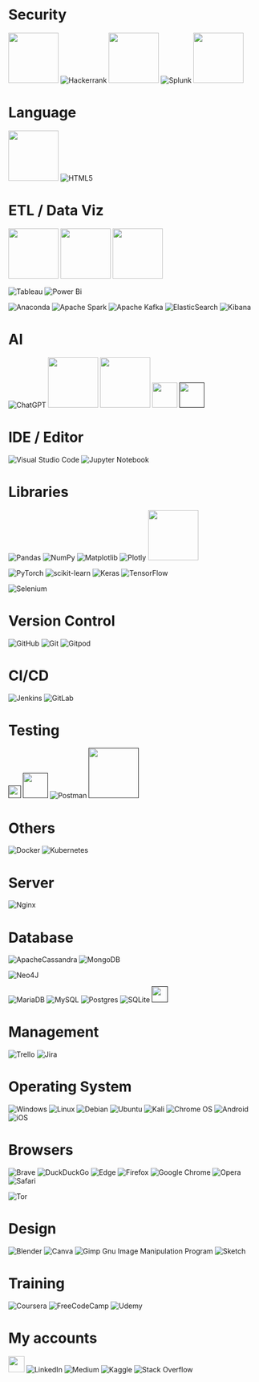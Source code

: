 <!--
- 👋 Hi, I’m @kwinetine
- 👀 I’m interested in ...
- 🌱 I’m currently learning ...
- 💞️ I’m looking to collaborate on ...
- 📫 How to reach me ...
-->

# Security
[<img src="https://assets.tryhackme.com/img/THMlogo.png" width="100" target="_blank" />](https://www.tryhackme.com)
![Hackerrank](https://img.shields.io/badge/-Hackerrank-2EC866?style=for-the-badge&logo=HackerRank&logoColor=white)
[<img src="https://iutdijon.u-bourgogne.fr/mahara/artefact/file/download.php?file=2523&view=609&time=1697377278" width="100" target="_blank" />](https://www.root-me.org)
![Splunk](https://img.shields.io/badge/splunk-%23000000.svg?style=for-the-badge&logo=splunk&logoColor=white)
[<img src="https://i0.wp.com/logon-int.com/wp-content/uploads/2020/08/burpsuite-logo-large-01.png" width="100" target="_blank" />](https://portswigger.net/burp)


# Language
<!-- ![Python](https://img.shields.io/badge/build--brightgreen?logo=python&label=Python&link=python.org) -->

[<img src="https://www.python.org/static/community_logos/python-logo-generic.svg" width="100" target="_blank" />](https://www.python.org)
![HTML5](https://img.shields.io/badge/html5-%23E34F26.svg?style=for-the-badge&logo=html5&logoColor=white)
<!-- ![R](https://img.shields.io/badge/r-%23276DC3.svg?style=for-the-badge&logo=r&logoColor=white) -->


# ETL / Data Viz
[<img src="https://upload.wikimedia.org/wikipedia/commons/thumb/e/ec/Alteryx_logo.svg/250px-Alteryx_logo.svg.png" width="100" target="_blank" />](https://www.alteryx.com)
[<img src="https://upload.wikimedia.org/wikipedia/commons/thumb/b/b2/KNIMELogoTM.svg/240px-KNIMELogoTM.svg.png" width="100" target="_blank" />](https://www.knime.com)
[<img src="https://upload.wikimedia.org/wikipedia/commons/thumb/6/63/Databricks_Logo.png/480px-Databricks_Logo.png" width="100" target="_blank" />](https://www.databricks.com)

![Tableau](https://img.shields.io/badge/Tableau-E97627?style=for-the-badge&logo=Tableau&logoColor=white)
![Power Bi](https://img.shields.io/badge/power_bi-F2C811?style=for-the-badge&logo=powerbi&logoColor=black)

![Anaconda](https://img.shields.io/badge/Anaconda-%2344A833.svg?style=for-the-badge&logo=anaconda&logoColor=white)
![Apache Spark](https://img.shields.io/badge/Apache%20Spark-FDEE21?style=flat-square&logo=apachespark&logoColor=black)
![Apache Kafka](https://img.shields.io/badge/Apache%20Kafka-000?style=for-the-badge&logo=apachekafka)
![ElasticSearch](https://img.shields.io/badge/-ElasticSearch-005571?style=for-the-badge&logo=elasticsearch)
![Kibana](https://img.shields.io/badge/Kibana-005571?style=for-the-badge&logo=Kibana&logoColor=white)


# AI
![ChatGPT](https://img.shields.io/badge/chatGPT-74aa9c?style=for-the-badge&logo=openai&logoColor=white)
[<img src="https://upload.wikimedia.org/wikipedia/commons/8/8a/Google_Gemini_logo.svg" width="100" target="_blank" />](https://gemini.google.com)
[<img src="https://seeklogo.com/images/M/mistral-ai-logo-4539E12887-seeklogo.com.png" width="100" target="_blank" />](https://mistral.ai/)
[<img src="https://zeevector.com/wp-content/uploads/Meta-icon-Logo-PNG-SVG-format.png" width="50" target="_blank" />](https://llama.meta.com/)
[<img src="https://uxwing.com/wp-content/themes/uxwing/download/brands-and-social-media/claude-ai-icon.svg" width="50" target="_blank" />]()



# IDE / Editor
![Visual Studio Code](https://img.shields.io/badge/Visual%20Studio%20Code-0078d7.svg?style=for-the-badge&logo=visual-studio-code&logoColor=white)
![Jupyter Notebook](https://img.shields.io/badge/Jupyter-F37626.svg?&style=for-the-badge&logo=Jupyter&logoColor=white)


# Libraries
![Pandas](https://img.shields.io/badge/Pandas-2C2D72?style=for-the-badge&logo=pandas&logoColor=white)
![NumPy](https://img.shields.io/badge/numpy-%23013243.svg?style=for-the-badge&logo=numpy&logoColor=white)
![Matplotlib](https://img.shields.io/badge/Matplotlib-%23ffffff.svg?style=for-the-badge&logo=Matplotlib&logoColor=black)
![Plotly](https://img.shields.io/badge/Plotly-%233F4F75.svg?style=for-the-badge&logo=plotly&logoColor=white)
[<img src="https://seaborn.pydata.org/_static/logo-wide-lightbg.svg" width="100" target="_blank" />](https://seaborn.pydata.org)

![PyTorch](https://img.shields.io/badge/PyTorch-%23EE4C2C.svg?style=for-the-badge&logo=PyTorch&logoColor=white)
![scikit-learn](https://img.shields.io/badge/scikit--learn-%23F7931E.svg?style=for-the-badge&logo=scikit-learn&logoColor=white)
![Keras](https://img.shields.io/badge/Keras-%23D00000.svg?style=for-the-badge&logo=Keras&logoColor=white)
![TensorFlow](https://img.shields.io/badge/TensorFlow-%23FF6F00.svg?style=for-the-badge&logo=TensorFlow&logoColor=white)

![Selenium](https://img.shields.io/badge/Selenium-43B02A?style=for-the-badge&logo=Selenium&logoColor=white)


# Version Control
![GitHub](https://img.shields.io/badge/github-%23121011.svg?style=for-the-badge&logo=github&logoColor=white)
![Git](https://img.shields.io/badge/git-%23F05033.svg?style=for-the-badge&logo=git&logoColor=white)
![Gitpod](https://img.shields.io/badge/gitpod-f06611.svg?style=for-the-badge&logo=gitpod&logoColor=white)


# CI/CD
![Jenkins](https://img.shields.io/badge/jenkins-%232C5263.svg?style=for-the-badge&logo=jenkins&logoColor=white)
![GitLab](https://img.shields.io/badge/GitLab-330F63?style=for-the-badge&logo=gitlab&logoColor=white)


# Testing
[<img src="https://www.edforce.co/wp-content/uploads/2021/06/cucumber-logo-200x230.png" width="25" target="_blank" />]()
[<img src="https://www.sparks-formation.com/wp-content/uploads/2020/06/xray.png" width="50" target="_blank" />]()
![Postman](https://img.shields.io/badge/Postman-FF6C37?style=for-the-badge&logo=postman&logoColor=white)
[<img src="https://d1h3p5fzmizjvp.cloudfront.net/themes/katalon_4/images/header/katalon_logo.svg" width="100" target="_blank" />]()



# Others
![Docker](https://img.shields.io/badge/docker-%230db7ed.svg?style=for-the-badge&logo=docker&logoColor=white)
![Kubernetes](https://img.shields.io/badge/kubernetes-%23326ce5.svg?style=for-the-badge&logo=kubernetes&logoColor=white)


# Server
![Nginx](https://img.shields.io/badge/nginx-%23009639.svg?style=for-the-badge&logo=nginx&logoColor=white)


# Database
![ApacheCassandra](https://img.shields.io/badge/cassandra-%231287B1.svg?style=for-the-badge&logo=apache-cassandra&logoColor=white)
![MongoDB](https://img.shields.io/badge/MongoDB-%234ea94b.svg?style=for-the-badge&logo=mongodb&logoColor=white)

![Neo4J](https://img.shields.io/badge/Neo4j-008CC1?style=for-the-badge&logo=neo4j&logoColor=white)

![MariaDB](https://img.shields.io/badge/MariaDB-003545?style=for-the-badge&logo=mariadb&logoColor=white)
![MySQL](https://img.shields.io/badge/mysql-%2300f.svg?style=for-the-badge&logo=mysql&logoColor=white)
![Postgres](https://img.shields.io/badge/postgres-%23316192.svg?style=for-the-badge&logo=postgresql&logoColor=white)
![SQLite](https://img.shields.io/badge/sqlite-%2307405e.svg?style=for-the-badge&logo=sqlite&logoColor=white)
[<img src="https://www.svgrepo.com/show/303229/microsoft-sql-server-logo.svg" height="32" width="32" target="_blank" />]()


# Management
![Trello](https://img.shields.io/badge/Trello-%23026AA7.svg?style=for-the-badge&logo=Trello&logoColor=white)
![Jira](https://img.shields.io/badge/jira-%230A0FFF.svg?style=for-the-badge&logo=jira&logoColor=white)


# Operating System
![Windows](https://img.shields.io/badge/Windows-0078D6?style=for-the-badge&logo=windows&logoColor=white)
![Linux](https://img.shields.io/badge/Linux-FCC624?style=for-the-badge&logo=linux&logoColor=black)
![Debian](https://img.shields.io/badge/Debian-D70A53?style=for-the-badge&logo=debian&logoColor=white)
![Ubuntu](https://img.shields.io/badge/Ubuntu-E95420?style=for-the-badge&logo=ubuntu&logoColor=white)
![Kali](https://img.shields.io/badge/Kali-268BEE?style=for-the-badge&logo=kalilinux&logoColor=white)
![Chrome OS](https://img.shields.io/badge/chrome%20os-3d89fc?style=for-the-badge&logo=google%20chrome&logoColor=white)
![Android](https://img.shields.io/badge/Android-3DDC84?style=for-the-badge&logo=android&logoColor=white)
![iOS](https://img.shields.io/badge/iOS-000000?style=for-the-badge&logo=ios&logoColor=white)


# Browsers
![Brave](https://img.shields.io/badge/Brave-FB542B?style=for-the-badge&logo=Brave&logoColor=white)
![DuckDuckGo](https://img.shields.io/badge/duckduckgo-de5833?style=for-the-badge&logo=duckduckgo&logoColor=white)
![Edge](https://img.shields.io/badge/Edge-0078D7?style=for-the-badge&logo=Microsoft-edge&logoColor=white)
![Firefox](https://img.shields.io/badge/Firefox-FF7139?style=for-the-badge&logo=Firefox-Browser&logoColor=white)
![Google Chrome](https://img.shields.io/badge/Google%20Chrome-4285F4?style=for-the-badge&logo=GoogleChrome&logoColor=white)
![Opera](https://img.shields.io/badge/Opera-FF1B2D?style=for-the-badge&logo=Opera&logoColor=white)
![Safari](https://img.shields.io/badge/Safari-000000?style=for-the-badge&logo=Safari&logoColor=white)

![Tor](https://img.shields.io/badge/Tor-7D4698?style=for-the-badge&logo=Tor-Browser&logoColor=white)


# Design
![Blender](https://img.shields.io/badge/blender-%23F5792A.svg?style=for-the-badge&logo=blender&logoColor=white)
![Canva](https://img.shields.io/badge/Canva-%2300C4CC.svg?style=for-the-badge&logo=Canva&logoColor=white)
![Gimp Gnu Image Manipulation Program](https://img.shields.io/badge/Gimp-657D8B?style=for-the-badge&logo=gimp&logoColor=FFFFFF)
![Sketch](https://img.shields.io/badge/Sketch-FFB387?style=for-the-badge&logo=sketch&logoColor=black)


# Training
![Coursera](https://img.shields.io/badge/Coursera-%230056D2.svg?style=for-the-badge&logo=Coursera&logoColor=white)
![FreeCodeCamp](https://img.shields.io/badge/Freecodecamp-%23123.svg?&style=for-the-badge&logo=freecodecamp&logoColor=green)
![Udemy](https://img.shields.io/badge/Udemy-A435F0?style=for-the-badge&logo=Udemy&logoColor=white)


# My accounts
[<img src="https://cdn.jsdelivr.net/npm/simple-icons@v9/icons/linkedin.svg" height="32" width="32" target="_blank" />](https://www.linkedin.com/in/q-vdh)
![LinkedIn](https://img.shields.io/badge/linkedin-%230077B5.svg?style=for-the-badge&logo=linkedin&logoColor=white)
![Medium](https://img.shields.io/badge/Medium-12100E?style=for-the-badge&logo=medium&logoColor=white)
![Kaggle](https://img.shields.io/badge/Kaggle-035a7d?style=for-the-badge&logo=kaggle&logoColor=white)
![Stack Overflow](https://img.shields.io/badge/-Stackoverflow-FE7A16?style=for-the-badge&logo=stack-overflow&logoColor=white)